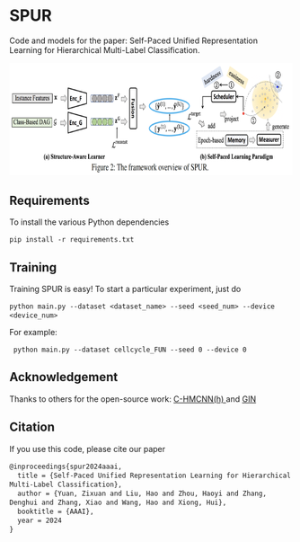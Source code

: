 # SPUR
Code and models for the paper: Self-Paced Unified Representation Learning for Hierarchical Multi-Label Classification.

<p align="center">
  <img width="950" height="200.5" src=./spur_framework.png>
</p>

## Requirements
To install the various Python dependencies
```
pip install -r requirements.txt
```

## Training
Training SPUR is easy! To start a particular experiment, just do
```
python main.py --dataset <dataset_name> --seed <seed_num> --device <device_num>
```
For example:
```
 python main.py --dataset cellcycle_FUN --seed 0 --device 0
```

## Acknowledgement
Thanks to others for the open-source work: <a href="https://github.com/EGiunchiglia/C-HMCNN"> C-HMCNN(h) </a> and <a href="https://github.com/weihua916/powerful-gnns"> GIN </a>

## Citation
If you use this code, please cite our paper
```
@inproceedings{spur2024aaai,
  title = {Self-Paced Unified Representation Learning for Hierarchical Multi-Label Classification},
  author = {Yuan, Zixuan and Liu, Hao and Zhou, Haoyi and Zhang, Denghui and Zhang, Xiao and Wang, Hao and Xiong, Hui},
  booktitle = {AAAI},
  year = 2024
}
```
